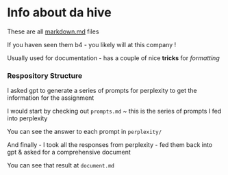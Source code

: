 # Info about da hive

These are all [markdown.md]([url](https://docs.github.com/en/get-started/writing-on-github/getting-started-with-writing-and-formatting-on-github/basic-writing-and-formatting-syntax)) files 

If you haven seen them b4 - you likely will at this company ! 

Usually used for documentation - has a couple of nice **tricks** for *formatting*

### Respository Structure

I asked gpt to generate a series of prompts for perplexity to get the information for the assignment

I would start by checking out `prompts.md` ~ this is the series of prompts I fed into perplexity

You can see the answer to each prompt in `perplexity/`

And finally - I took all the responses from perplexity - fed them back into gpt & asked for a comprehensive document

You can see that result at `document.md`

